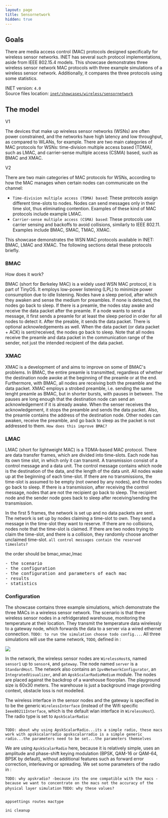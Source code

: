 ```yaml
---
layout: page
title: Sensornetwork
hidden: true
---
```


## Goals

<!-- INET has support for simulating wireless sensor networks. The devices that make up wireless sensor networks are often power constrained, with low latency and throughput, as compared to WLANs.
There are medium access control (MAC) protocols specifically designed for wireless sensor networks.

INET contains several MAC models which are designed for wireless sensor networks.

<pre>
- INET can be used to simulate wireless sensor networks
- There are macs for that purpose

- About the macs
- The config
- Results
- Then some statistics -->

There are media access control (MAC) protocols designed specifically for wireless sensor networks. INET has several such protocol implementations, aside from IEEE 802.15.4 models. This showcase demonstrates three wireless sensor network MAC protocols with three example simulations of a wireless sensor network. Additionally, it compares the three protocols using some statistics.

INET version: `4.0`<br>
Source files location: <a href="https://github.com/inet-framework/inet-showcases/tree/master/wireless/sensornetwork" target="_blank">`inet/showcases/wireless/sensornetwork`</a>

## The model

V1

The devices that make up wireless sensor networks (WSNs) are often power constrained, and the networks have high latency and low throughput, as compared to WLANs, for example. There are two main categories of MAC protocols for WSNs: time-division multiple access based (TDMA), such as LMAC, and carrier-sense multiple access (CSMA) based, such as BMAC and XMAC.

V2

There are two main categories of MAC protocols for WSNs, according to how the MAC manages when certain nodes can communicate on the channel:

- `Time-division multiple access (TDMA) based`: These protocols assign different time-slots to nodes. Nodes can send messages only in their time slot, thus eliminating contention. Examples of these kind of MAC protocols include example LMAC.
- `Carrier-sense multiple access (CSMA) based`: These protocols use carrier sensing and backoffs to avoid collisions, similarly to IEEE 802.11. Examples include BMAC, SMAC, TMAC, XMAC.

This showcase demonstrates the WSN MAC protocols available in INET: BMAC, LMAC and XMAC. The following sections detail these protocols briefly.

### BMAC

How does it work?

BMAC (short for Berkeley MAC) is a widely used WSN MAC protocol, it is part of TinyOS. It employs low-power listening (LPL) to minimize power consumption due to idle listening. Nodes have a sleep period, after which they awaken and sense the medium for preambles. If none is detected, the nodes go back to sleep. If there is a preamle, the nodes stay awake and receive the data packet after the preamle. If a node wants to send a message, it first sends a preamle for at least the sleep period in order for all nodes to detect it.
After the preable, it sends the data packet. There is optional acknowledgements as well. When the data packet (or data packet + ACK) is sent/received, the nodes go back to sleep. Note that all nodes receive the preamle and data packet in the communication range of the sender, not just the intended recipient of the data packet.

### XMAC

XMAC is a development of and aims to improve on some of BMAC's problems. In BMAC, the entire preamle is transmitted, regardless of whether the destination node awoke at the beginning of the preamle or at the end. Furthermore, with BMAC, all nodes are receiving both the preamble and the data packet. XMAC employs a strobed preamble, i.e. sending the same lenght preamle as BMAC, but in shorter bursts, with pauses in between. The pauses are long enough that the destination node can send an acknowledgement if it is already awake.
When the senser receives the acknowledgement, it stops the preamble and sends the data packet. Also, the preamle contains the address of the destination node. Other nodes can awaken, receive the preamble, and go back to sleep as the packet is not addressed to them.
`How does this improve BMAC?`

### LMAC

LMAC (short for lightweight MAC) is a TDMA-based MAC protocol. There are data transfer frames, which are divided into time-slots. Each node has its own time slot, in which only it can transmit. A transmission consist of a control message and a data unit. The control message contains which node is the destination of the data, and the length of the data unit. All nodes wake up at the beginning of each time-slot. If there are no transmissions, the time-slot is assumed to be empty (not owned by any nodes), and the nodes go back to sleep. If there is a transmission, after receiving the control message, nodes that are not the recipient go back to sleep. The recipient node and the sender node goes back to sleep after receiving/sending the transmission.

In the first 5 frames, the network is set up and no data packets are sent. The network is set up by nodes claiming a time-slot to own. They send a message in the time-slot they want to reserve. If there are no collisions, nodes note that the time-slot is claimed. If there are two nodes trying to claim the time-slot, and there is a collision, they randomly choose another unclaimed time-slot.
`all control messages contain the reserved timeslots?`

the order should be bmac,xmac,lmac

<pre>
- the scenario
- the configuration
- the configuration and parameters of each mac
- results
- statistics
</pre>

### Configuration

The showcase contains three example simulations, which demonstrate the three MACs in a wireless sensor network. The scenario is that there wireless sensor nodes in a refridgerated warehouse, monitoring the temperature at their location. They transmit the temperature data wirelessly to a gateway node, which forwards the data to a server via a wired ethernet connection.
`TODO: to run the simulation choose todo config...`. All three simulations will use the same network, `TODO`, defined in <a srcFile="wireless/sensornetwork/SensorNetworkShowcase.ned"/>:

<img class="screen" src="network.png">

In the network, the wireless sensor nodes are `WirelessHost`s, named `sensor1` up to `sensor4`, and `gateway`. The node named `server` is a `StandardHost`. The network also contains an `Ipv4NetworkConfigurator`, an `IntegratedVisualizer`, and an `ApskScalarRadioMedium` module. The nodes are placed against the backdrop of a warehouse floorplan. The playground size is 60x30 meters. The warehouse is just a background image providing context, obstacle loss is not modelled.

The wireless interface in the sensor nodes and the gateway is specified in <a srcFile="wireless/sensornetwork/omnetpp.ini"/> to be the generic `WirelessInterface` (instead of the Wifi specific `Ieee80211Interface`, which is the default wlan interface in `WirelessHost`). The radio type is set to `ApskScalarRadio`:

<pre class="include" src="omnetpp.ini" from="typename" upto="radioType"></pre>

`TODO: about why using ApskScalarRadio...its a simple radio, these macs work with apskscalarradio
apskscalarradio is a simple generic radio...the parameters need to be set...the parameters themselves`

We are using `ApskScalarRadio` here, because it is relatively simple, uses an amplitude and phase-shift keying modulation (BPSK, QAM-16 or QAM-64, BPSK by default), without additional features such as forward error correction, interleaving or spreading. We set some parameters of the radio in <a srcFile="wireless/sensornetwork/omnetpp.ini"/>:

`TODO: why apskradio? -because its the one compatible with the macs - because we want to concentrate on the macs not the accuracy of the physical layer simulation`
`TODO: why these values?`

<pre class="include" src="omnetpp.ini" from="carrierFrequency" upto="snirThreshold"></pre>

`appsettings routes mactype`

`ini cleanup`
